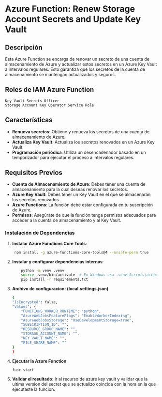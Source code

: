 # Azure Function: Renew Storage Account Secrets and Update Key Vault

## Descripción

Esta Azure Function se encarga de renovar un secreto de una cuenta de almacenamiento de Azure y actualizar estos secretos en un Azure Key Vault a intervalos regulares. Esto garantiza que los secretos de la cuenta de almacenamiento se mantengan actualizados y seguros.

## Roles de IAM Azure Function

    Key Vault Secrets Officer
    Storage Account Key Operator Service Role



## Características

- **Renueva secretos**: Obtiene y renueva los secretos de una cuenta de almacenamiento de Azure.
- **Actualiza Key Vault**: Actualiza los secretos renovados en un Azure Key Vault.
- **Programación periódica**: Utiliza un desencadenador basado en un temporizador para ejecutar el proceso a intervalos regulares.

## Requisitos Previos

- **Cuenta de Almacenamiento de Azure**: Debes tener una cuenta de almacenamiento para la cual deseas renovar los secretos.
- **Azure Key Vault**: Debes tener un Key Vault en el que se almacenarán los secretos renovados.
- **Azure Functions**: La función debe estar configurada en tu suscripción de Azure.
- **Permisos**: Asegúrate de que la función tenga permisos adecuados para acceder a la cuenta de almacenamiento y al Key Vault.

### Instalación de Dependencias

1. **Instalar Azure Functions Core Tools**:
   ```bash
    npm install -g azure-functions-core-tools@4 --unsafe-perm true
   ```
2. **Instalar y configurar dependencias internas**:
    ```bash
        python -m venv .venv
        source .venv/bin/activate  # En Windows usa .venv\Scripts\activate
        pip install -r requirements.txt   
    ```
3. **Archivo de configuracion: (local.settings.json)**
    ```bash
    {
    "IsEncrypted": false,
    "Values": {
        "FUNCTIONS_WORKER_RUNTIME": "python",
        "AzureWebJobsFeatureFlags": "EnableWorkerIndexing",
        "AzureWebJobsStorage": "UseDevelopmentStorage=true",
        "SUBSCRIPTION_ID": "",
        "RESOURCE_GROUP_NAME": "",
        "STORAGE_ACCOUNT_NAME": "",
        "KEY_VAULT_NAME": "",
        "FILE_SHARE_NAME": ""
    }
    }
    ```
4. **Ejecutar la Azure Function**
    ```bash
    func start
    ```
5. **Validar el resultado:**
    ir al recurso de azure key vault y validar que la ultima version del secret que se actualizo coincida con la hora en la que ejecutaste la funcion. 